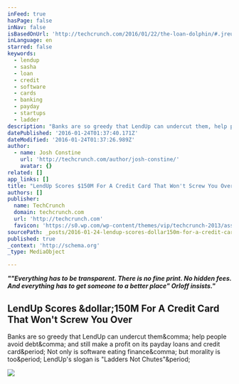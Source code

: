 ```yaml
---
inFeed: true
hasPage: false
inNav: false
isBasedOnUrl: 'http://techcrunch.com/2016/01/22/the-loan-dolphin/#.jreukpt:dOBU'
inLanguage: en
starred: false
keywords:
  - lendup
  - sasha
  - loan
  - credit
  - software
  - cards
  - banking
  - payday
  - startups
  - ladder
description: "Banks are so greedy that LendUp can undercut them, help people avoid debt, and still make a profit on its payday loans and credit card. Not only is software eating finance, but morality is too. LendUp's slogan is \"Ladders Not Chutes\"."
datePublished: '2016-01-24T01:37:40.171Z'
dateModified: '2016-01-24T01:37:26.989Z'
author:
  - name: Josh Constine
    url: 'http://techcrunch.com/author/josh-constine/'
    avatar: {}
related: []
app_links: []
title: "LendUp Scores $150M For A Credit Card That Won't Screw You Over"
authors: []
publisher:
  name: TechCrunch
  domain: techcrunch.com
  url: 'http://techcrunch.com'
  favicon: 'https://s0.wp.com/wp-content/themes/vip/techcrunch-2013/assets/images/favicon.ico'
sourcePath: _posts/2016-01-24-lendup-scores-dollar150m-for-a-credit-card-that-wont-screw-you-o.md
published: true
_context: 'http://schema.org'
_type: MediaObject

---
```

**_""Everything has to be transparent. There is no fine print. No hidden fees. And everything has to get someone to a better place" Orloff insists."_**

<article style=""><h1>LendUp Scores &amp;dollar;150M For A Credit Card That Won't Screw You Over</h1><p>Banks are so greedy that LendUp can undercut them&amp;comma; help people avoid debt&amp;comma; and still make a profit on its payday loans and credit card&amp;period; Not only is software eating finance&amp;comma; but morality is too&amp;period; LendUp's slogan is "Ladders Not Chutes"&amp;period;</p><img src="https://tctechcrunch2011.files.wordpress.com/2016/01/lendup-sasha1.jpg?w=764&amp;h=400&amp;crop=1" /></article>